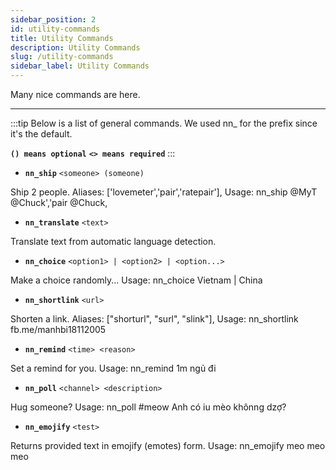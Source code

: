 ```yaml
---
sidebar_position: 2
id: utility-commands
title: Utility Commands
description: Utility Commands
slug: /utility-commands
sidebar_label: Utility Commands
---
```


Many nice commands are here.

----------------------------------------------------------
:::tip Below is a list of general commands. We used  nn_ for the prefix since it's the default.

**`() means optional`**
**`<> means required`**
:::


- **`nn_ship`** ```<someone> (someone)```

Ship 2 people. Aliases: ['lovemeter','pair','ratepair'], Usage: nn_ship @MyT @Chuck','pair @Chuck,

- **`nn_translate`** ```<text>```

Translate text from automatic language detection. 

- **`nn_choice`** ```<option1> | <option2> | <option...>```

Make a choice randomly... Usage: nn_choice Vietnam | China

- **`nn_shortlink`** ```<url>```

Shorten a link. Aliases: ["shorturl", "surl", "slink"], Usage: nn_shortlink fb.me/manhbi18112005

- **`nn_remind`** ```<time> <reason>```

Set a remind for you. Usage: nn_remind 1m ngủ đi

- **`nn_poll`** ```<channel> <description>```

Hug someone? Usage: nn_poll #meow Anh có iu mèo khônng dzợ?

- **`nn_emojify`** ```<test>```

Returns provided text in emojify (emotes) form. Usage: nn_emojify meo meo meo
